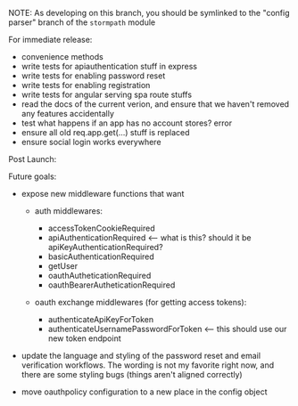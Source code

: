 NOTE: As developing on this branch, you should be symlinked
to the "config parser" branch of the `stormpath` module

For immediate release:

- convenience methods
- write tests for apiauthentication stuff in express
- write tests for enabling password reset
- write tests for enabling registration
- write tests for angular serving spa route stuffs
- read the docs of the current verion, and ensure that we haven't
  removed any features accidentally
- test what happens if an app has no account stores? error
- ensure all old req.app.get(...) stuff is replaced
- ensure social login works everywhere

Post Launch:


Future goals:

* expose new middleware functions that want
  * auth middlewares:
    * accessTokenCookieRequired
    * apiAuthenticationRequired    <-- what is this?  should it be apiKeyAuthenticationRequired?
    * basicAuthenticationRequired
    * getUser
    * oauthAutheticationRequired
    * oauthBearerAutheticationRequired

  * oauth exchange middlewares (for getting access tokens):

    * authenticateApiKeyForToken
    * authenticateUsernamePasswordForToken   <-- this should use our new token endpoint


* update the language and styling of the password reset and email
  verification workflows.  The wording is not my favorite right now,
  and there are some styling bugs (things aren't aligned correctly)

* move oauthpolicy configuration to a new place in the config object

